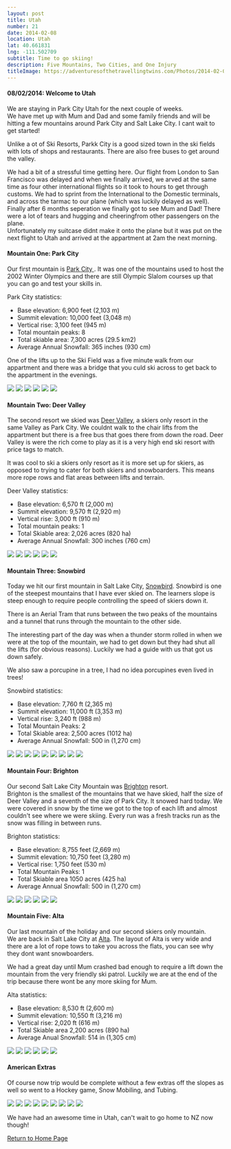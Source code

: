 ```yaml
---
layout: post
title: Utah
number: 21
date: 2014-02-08
location: Utah
lat: 40.661831
lng: -111.502709
subtitle: Time to go skiing!
description: Five Mountains, Two Cities, and One Injury
titleImage: https://adventuresofthetravellingtwins.com/Photos/2014-02-08-Utah/cover-min.JPG
---
```


<h4>08/02/2014: Welcome to Utah</h4>

We are staying in Park City Utah for the next couple of weeks. <br>
We have met up with Mum and Dad and some family friends and will be hitting a few mountains around Park City and Salt Lake City. I cant wait to get started!

Unlike a ot of Ski Resorts, Parkk City is a good sized town in the ski fields with lots of shops and restaurants. There are also free buses to get around the valley.

We had a bit of a stressful time getting here. Our flight from London to San Francisco was delayed and when we finally arrived, we arved at the same time as four other international flights so it took to hours to get through customs. We had to sprint from the International to the Domestic terminals, and across the tarmac to our plane (which was luckily delayed as well). <br>
Finally after 6 months seperation we finally got to see Mum and Dad! There were a lot of tears and hugging and cheeringfrom other passengers on the plane. <br>
Unfortunately my suitcase didnt make it onto the plane but it was put on the next flight to Utah and arrived at the appartment at 2am the next morning. 

<h4>Mountain One: Park City</h4>

Our first mountain is <a target="_blank" href="https://www.parkcitymountain.com/">Park City </a>. 
It was one of the mountains used to host the 2002 Winter Olympics and there are still Olympic Slalom courses up that you can go and test your skills in.

Park City statistics:
* Base elevation: 6,900 feet (2,103 m)
* Summit elevation: 10,000 feet (3,048 m)
* Vertical rise: 3,100 feet (945 m)
* Total mountain peaks: 8
* Total skiable area: 7,300 acres (29.5 km2)
* Average Annual Snowfall: 365 inches (930 cm)

One of the lifts up to the Ski Field was a five minute walk from our appartment and there was a bridge that you culd ski across to get back to the appartment in the evenings. 

<img src="https://adventuresofthetravellingtwins.com/Photos/2014-02-08-Utah/park1-min.jpg" class="image1">
<img src="https://adventuresofthetravellingtwins.com/Photos/2014-02-08-Utah/park2-min.jpg" class="image1">
<img src="https://adventuresofthetravellingtwins.com/Photos/2014-02-08-Utah/park3-min.jpg" class="image1">
<img src="https://adventuresofthetravellingtwins.com/Photos/2014-02-08-Utah/park4-min.jpg" class="image1">
<img src="https://adventuresofthetravellingtwins.com/Photos/2014-02-08-Utah/park5-min.jpg" class="image1">
<img src="https://adventuresofthetravellingtwins.com/Photos/2014-02-08-Utah/park6-min.jpg" class="image1">

<h4>Mountain Two: Deer Valley</h4>

The second resort we skied was <a target="_blank" href="http://www.deervalley.com/">Deer Valley</a>, a skiers only resort in the same Valley as Park City. 
We couldnt walk to the chair lifts from the appartment but there is a free bus that goes there from down the road. 
Deer Valley is were the rich come to play as it is a very high end ski resort with price tags to match. 

It was cool to ski a skiers only resort as it is more set up for skiers, as opposed to trying to cater for both skiers and snowboarders. This means more rope rows and flat areas between lifts and terrain.

Deer Valley statistics:
* Base elevation:	6,570 ft (2,000 m)
* Summit elevation:	9,570 ft (2,920 m)
* Vertical rise:	3,000 ft (910 m)
* Total mountain peaks: 1
* Total Skiable area:	2,026 acres (820 ha)
* Average Annual Snowfall: 300 inches (760 cm)

<img src="https://adventuresofthetravellingtwins.com/Photos/2014-02-08-Utah/deer1-min.jpg" class="image1">
<img src="https://adventuresofthetravellingtwins.com/Photos/2014-02-08-Utah/deer2-min.jpg" class="image1">
<img src="https://adventuresofthetravellingtwins.com/Photos/2014-02-08-Utah/deer3-min.jpg" class="image1">
<img src="https://adventuresofthetravellingtwins.com/Photos/2014-02-08-Utah/deer4-min.jpg" class="image1">
<img src="https://adventuresofthetravellingtwins.com/Photos/2014-02-08-Utah/deer5-min.jpg" class="image1">
<img src="https://adventuresofthetravellingtwins.com/Photos/2014-02-08-Utah/deer6-min.jpg" class="image1">

<h4>Mountain Three: Snowbird</h4>

Today we hit our first mountain in Salt Lake City, <a target="_blank" href="https://www.snowbird.com/">Snowbird</a>. 
Snowbird is one of the steepest mountains that I have ever skied on. The learners slope is steep enough to require people controlling the speed of skiers down it. 

There is an Aerial Tram that runs between the two peaks of the mountains and a tunnel that runs through the mountain to the other side.

The interesting part of the day was when a thunder storm rolled in when we were at the top of the mountain, we had to get down but they had shut all the lifts (for obvious reasons). Luckily we had a guide with us that got us down safely. 

We also saw a porcupine in a tree, I had no idea porcupines even lived in trees!

Snowbird statistics:
* Base elevation:	7,760 ft (2,365 m)
* Summit elevation:	11,000 ft (3,353 m)
* Vertical rise: 3,240 ft (988 m)
* Total Mountain Peaks: 2
* Total Skiable area:	2,500 acres (1012 ha)
* Average Annual Snowfall:	500 in (1,270 cm)

<img src="https://adventuresofthetravellingtwins.com/Photos/2014-02-08-Utah/snowbird1-min.jpg" class="image1">
<img src="https://adventuresofthetravellingtwins.com/Photos/2014-02-08-Utah/snowbird2-min.jpg" class="image1">
<img src="https://adventuresofthetravellingtwins.com/Photos/2014-02-08-Utah/snowbird3-min.jpg" class="image1">
<img src="https://adventuresofthetravellingtwins.com/Photos/2014-02-08-Utah/snowbird4-min.jpg" class="image1">
<img src="https://adventuresofthetravellingtwins.com/Photos/2014-02-08-Utah/snowbird5-min.jpg" class="image1">
<img src="https://adventuresofthetravellingtwins.com/Photos/2014-02-08-Utah/snowbird6-min.jpg" class="image1">
<img src="https://adventuresofthetravellingtwins.com/Photos/2014-02-08-Utah/snowbird7-min.jpg" class="image1">
<img src="https://adventuresofthetravellingtwins.com/Photos/2014-02-08-Utah/snowbird8-min.jpg" class="image1">
<img src="https://adventuresofthetravellingtwins.com/Photos/2014-02-08-Utah/snowbird9-min.jpg" class="image1">

<h4>Mountain Four: Brighton</h4>

Our second Salt Lake City Mountain was <a target="_blank" href="http://www.brightonresort.com/">Brighton</a> resort. <br>
Brighton is the smallest of the mountains that we have skied, half the size of Deer Valley and a seventh of the size of Park City. 
It snowed hard today. We were covered in snow by the time we got to the top of each lift and almost couldn't see where we were skiing.
Every run was a fresh tracks run as the snow was filling in between runs. 

Brighton statistics:
* Base elevation:	8,755 feet (2,669 m)
* Summit elevation:	10,750 feet (3,280 m)
* Vertical rise: 1,750 feet (530 m)
* Total Mountain Peaks: 1
* Total Skiable area	1050 acres (425 ha)
* Average Annual Snowfall:	500 in (1,270 cm)

<img src="https://adventuresofthetravellingtwins.com/Photos/2014-02-08-Utah/brighton1-min.jpg" class="image1">
<img src="https://adventuresofthetravellingtwins.com/Photos/2014-02-08-Utah/brighton2-min.jpg" class="image1">
<img src="https://adventuresofthetravellingtwins.com/Photos/2014-02-08-Utah/brighton3-min.jpg" class="image1">
<img src="https://adventuresofthetravellingtwins.com/Photos/2014-02-08-Utah/brighton4-min.jpg" class="image1">
<img src="https://adventuresofthetravellingtwins.com/Photos/2014-02-08-Utah/brighton5-min.jpg" class="image1">
<img src="https://adventuresofthetravellingtwins.com/Photos/2014-02-08-Utah/brighton6-min.jpg" class="image1">

<h4>Mountain Five: Alta</h4>

Our last mountain of the holiday and our second skiers only mountain. <br>
We are back in Salt Lake City at <a target="_blank" href="https://www.alta.com/">Alta</a>. The layout of Alta is very wide and there are a lot of rope tows to take you across the flats, you can see why they dont want snowboarders.

We had a great day until Mum crashed bad enough to require a lift down the mountain from the very friendly ski patrol.
Luckily we are at the end of the trip because there wont be any more skiing for Mum.

Alta statistics:
* Base elevation:	  8,530 ft (2,600 m)
* Summit elevation:	10,550 ft (3,216 m)
* Vertical rise:	  2,020 ft (616 m)
* Total Skiable area	2,200 acres (890 ha)
* Average Anual Snowfall: 514 in (1,305 cm)

<img src="https://adventuresofthetravellingtwins.com/Photos/2014-02-08-Utah/alta1-min.jpg" class="image1">
<img src="https://adventuresofthetravellingtwins.com/Photos/2014-02-08-Utah/alta2-min.jpg" class="image1">
<img src="https://adventuresofthetravellingtwins.com/Photos/2014-02-08-Utah/alta3-min.jpg" class="image1">
<img src="https://adventuresofthetravellingtwins.com/Photos/2014-02-08-Utah/alta4-min.jpg" class="image1">
<img src="https://adventuresofthetravellingtwins.com/Photos/2014-02-08-Utah/alta5-min.jpg" class="image1">
<img src="https://adventuresofthetravellingtwins.com/Photos/2014-02-08-Utah/park8-min.jpg" class="image1">

<h4>American Extras</h4>

Of course now trip would be complete without a few extras off the slopes as well so went to a Hockey game, Snow Mobiling, and Tubing.

<img src="https://adventuresofthetravellingtwins.com/Photos/2014-02-08-Utah/hockey1-min.jpg" class="image1">
<img src="https://adventuresofthetravellingtwins.com/Photos/2014-02-08-Utah/hockey2-min.jpg" class="image1">
<img src="https://adventuresofthetravellingtwins.com/Photos/2014-02-08-Utah/hockey3-min.jpg" class="image1">
<img src="https://adventuresofthetravellingtwins.com/Photos/2014-02-08-Utah/mobile1-min.jpg" class="image1">
<img src="https://adventuresofthetravellingtwins.com/Photos/2014-02-08-Utah/mobile2-min.jpg" class="image1">
<img src="https://adventuresofthetravellingtwins.com/Photos/2014-02-08-Utah/mobile3-min.jpg" class="image1">
<img src="https://adventuresofthetravellingtwins.com/Photos/2014-02-08-Utah/tube1-min.jpg" class="image1">
<img src="https://adventuresofthetravellingtwins.com/Photos/2014-02-08-Utah/tube2-min.jpg" class="image1">
<img src="https://adventuresofthetravellingtwins.com/Photos/2014-02-08-Utah/tube3-min.jpg" class="image1">

We have had an awesome time in Utah, can't wait to go home to NZ now though!

<a href="https://adventuresofthetravellingtwins.com/">Return to Home Page</a>
